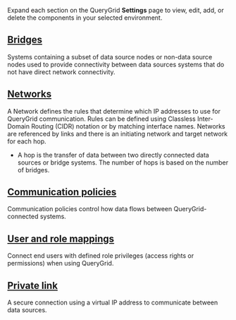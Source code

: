 Expand each section on the QueryGrid **Settings** page to view, edit, add, or delete the components in your selected environment.

## **[Bridges](wne1674087932617.md)**


Systems containing a subset of data source nodes or non-data source nodes used to provide connectivity between data sources systems that do not have direct network connectivity.

## **[Networks](iwx1674087965329.md)**


A Network defines the rules that determine which IP addresses to use for QueryGrid communication. Rules can be defined using Classless Inter-Domain Routing (CIDR) notation or by matching interface names. Networks are referenced by links and there is an initiating network and target network for each hop.

-   A hop is the transfer of data between two directly connected data sources or bridge systems. The number of hops is based on the number of bridges.


## **[Communication policies](zap1674087994421.md)**


Communication policies control how data flows between QueryGrid-connected systems.

## **[User and role mappings](hmn1674088306575.md)**


Connect end users with defined role privileges (access rights or permissions) when using QueryGrid.

## **[Private link](eyz1674088497701.md)**


A secure connection using a virtual IP address to communicate between data sources.

